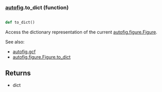 ### [autofig](autofig.md).to_dict (function)


```py

def to_dict()

```



Access the dictionary representation of the current [autofig.figure.Figure](autofig.figure.Figure.md).

See also:
* [autofig.gcf](autofig.gcf.md)
* [autofig.figure.Figure.to_dict](autofig.figure.Figure.to_dict.md)

Returns
----------
* dict

